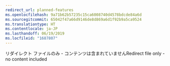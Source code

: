 ```yaml
---
redirect_url: planned-features
ms.openlocfilehash: 9a71b62b57235c15ca6008740d4578bdcde84a6d
ms.sourcegitcommit: 65042f47a66d9146de8d869a6d1f92b9a5ca9524
ms.translationtype: HT
ms.contentlocale: ja-JP
ms.lasthandoff: 06/19/2019
ms.locfileid: "1687807"
---
```

<span data-ttu-id="312c7-101">リダイレクト ファイルのみ - コンテンツは含まれていません</span><span class="sxs-lookup"><span data-stu-id="312c7-101">Redirect file only - no content included</span></span>